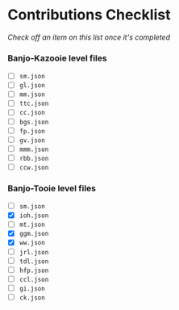 # Contributions Checklist
*Check off an item on this list once it's completed*

### Banjo-Kazooie level files
- [ ] `sm.json`
- [ ] `gl.json`
- [ ] `mm.json`
- [ ] `ttc.json`
- [ ] `cc.json`
- [ ] `bgs.json`
- [ ] `fp.json`
- [ ] `gv.json`
- [ ] `mmm.json`
- [ ] `rbb.json`
- [ ] `ccw.json`

### Banjo-Tooie level files
- [ ] `sm.json`
- [x] `ioh.json`
- [ ] `mt.json`
- [x] `ggm.json`
- [x] `ww.json`
- [ ] `jrl.json`
- [ ] `tdl.json`
- [ ] `hfp.json`
- [ ] `ccl.json`
- [ ] `gi.json`
- [ ] `ck.json`
